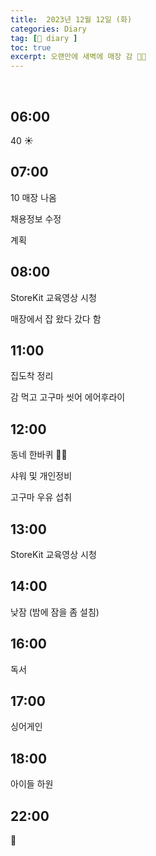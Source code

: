 ```yaml
---
title:  2023년 12월 12일 (화)
categories: Diary
tag: [📒 diary ]
toc: true
excerpt: 오랜만에 새벽에 매장 감 🏃🏻
---
```

​

## 06:00

40 ☀️

## 07:00

10 매장 나옴

채용정보 수정

계획

## 08:00

StoreKit 교육영상 시청

매장에서 잡 왔다 갔다 함

## 11:00

집도착 정리

감 먹고 고구마 씻어 에어후라이

## 12:00

동네 한바퀴 🏃🏻

샤워 및 개인정비

고구마 우유 섭취

## 13:00

StoreKit 교육영상 시청

## 14:00

낮잠 (밤에 잠을 좀 설침)

## 16:00

독서

## 17:00

싱어게인

## 18:00

아이들 하원

## 22:00

🌙

<br><br><br>
